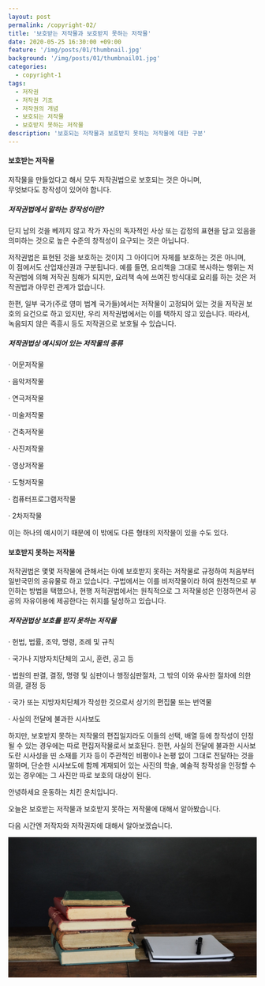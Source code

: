 ```yaml
---
layout: post
permalink: /copyright-02/
title: '보호받는 저작물과 보호받지 못하는 저작물'
date: 2020-05-25 16:30:00 +09:00
feature: '/img/posts/01/thumbnail.jpg'
background: '/img/posts/01/thumbnail01.jpg'
categories:
  - copyright-1
tags:
  - 저작권
  - 저작권 기초
  - 저작권의 개념
  - 보호되는 저작물
  - 보호받지 못하는 저작물
description: '보호되는 저작물과 보호받지 못하는 저작물에 대한 구분'
---
```


#### **보호받는 저작물**

저작물을 만들었다고 해서 모두 저작권법으로 보호되는 것은 아니며,<br>무엇보다도 창작성이 있어야 합니다.

##### 저작권법에서 말하는 창작성이란?

단지 남의 것을 베끼지 않고 작가 자신의 독자적인 사상 또는 감정의 표현을 담고 있음을 의미하는 것으로 높은 수준의 창적성이 요구되는 것은 아닙니다.

저작권법은 표현된 것을 보호하는 것이지 그 아이디어 자체를 보호하는 것은 아니며,<br>
이 점에서도 산업재산권과 구분됩니다. 예를 들면, 요리책을 그대로 복사하는 행위는
저작권법에 의해 저작권 침해가 되지만, 요리책 속에 쓰여진 방식대로 요리를 하는 것은 저작권법과 아무런 관계가 없습니다.

한편, 일부 국가(주로 영미 법계 국가들)에서는 저작물이 고정되어 있는 것을 저작권 보호의 요건으로 하고 있지만, 우리 저작권법에서는 이를 택하지 않고 있습니다. 따라서, 녹음되지 않은 즉흥시 등도 저작권으로 보호될 수 있습니다.

##### 저작권법상 예시되어 있는 저작물의 종류

·    어문저작물

·    음악저작물

·    연극저작물

·    미술저작물

·    건축저작물

·    사진저작물

·    영상저작물

·    도형저작물

·    컴퓨터프로그램저작물

·    2차저작물

이는 하나의 예시이기 때문에 이 밖에도 다른 형태의 저작물이 있을 수도 있다.



#### **보호받지 못하는 저작물**

저작권법은 몇몇 저작물에 관해서는 아예 보호받지 못하는 저작물로 규정하여 처음부터 일반국민의 공유물로 하고 있습니다. 구법에서는 이를 비저작물이라 하여 원천적으로 부인하는 방법을 택했으나, 현행 저적권법에서는 원칙적으로 그 저작물성은 인정하면서 공공의 자유이용에 제공한다는 취지를 달성하고 있습니다.

##### 저작권법상 보호를 받지 못하는 저작물

·    헌법, 법률, 조약, 명령, 조례 및 규칙

·    국가나 지방자치단체의 고시, 훈련, 공고 등

·    법원의 판결, 결정, 명령 및 심판이나 행정심판절차, 그 밖의 이와 유사한 절차에 의한 의결, 결정 등

·    국가 또는 지방자치단체가 작성한 것으로서 상기의 편집물 또는 번역물

·    사실의 전달에 불과한 시사보도

하지만, 보호받지 못하는 저작물의 편집일지라도 이들의 선택, 배열 등에 창작성이 인정될 수 있는 경우에는 따로 편집저작물로서 보호된다. 한편, 사실의 전달에 불과한 시사보도란 시사성을 띤 소재를 기자 등이 주관적인 비평이나 논평 없이 그대로 전달하는 것을 말하며, 단순한 시사보도에 함께 게재되어 있는 사진의 학술, 예술적 창작성을 인정할 수 있는 경우에는 그 사진만 따로 보호의 대상이  된다.



안녕하세요 운동하는 치킨 운치입니다.

오늘은 보호받는 저작물과 보호받지 못하는 저작물에 대해서 알아봤습니다.

다음 시간엔 저작자와 저작권자에 대해서 알아보겠습니다.

![그림1](/img/posts/01/header.jpg)
